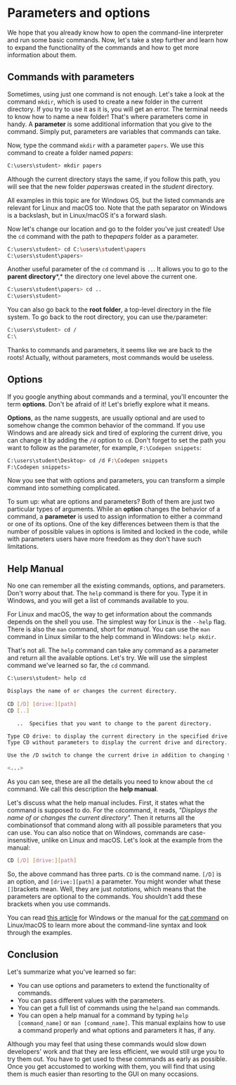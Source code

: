 # Parameters and options

We hope that you already know how to open the command-line interpreter and run some basic commands. Now, let's take a step further and learn how to expand the functionality of the commands and how to get more information about them.

## Commands with parameters



Sometimes, using just one command is not enough. Let's take a look at the command `mkdir`, which is used to create a new folder in the current directory. If you try to use it as it is, you will get an error. The terminal needs to know how to name a new folder! That's where parameters come in handy. A **parameter** is some additional information that you give to the command. Simply put, parameters are variables that commands can take.

Now, type the command `mkdir` with a parameter `papers`. We use this command to create a folder named *papers*:

```bash
C:\users\student> mkdir papers
```

Although the current directory stays the same, if you follow this path, you will see that the new folder *papers*was created in the *student* directory.



All examples in this topic are for Windows OS, but the listed commands are relevant for Linux and macOS too. Note that the path separator on Windows is a backslash, but in Linux/macOS it's a forward slash.



Now let's change our location and go to the folder you've just created! Use the `cd` command with the path to the*papers* folder as a parameter.

```bash
C:\users\student> cd C:\users\student\papers
C:\users\student\papers>
```

Another useful parameter of the `cd` command is `..`. It allows you to go to the **parent directory***,* the directory one level above the current one.

```bash
C:\users\student\papers> cd ..
C:\users\student>
```

You can also go back to the **root folder**, a top-level directory in the file system. To go back to the root directory, you can use the`/`parameter:

```bash
C:\users\student> cd /
C:\
```

Thanks to commands and parameters, it seems like we are back to the roots! Actually, without parameters, most commands would be useless.

## Options



If you google anything about commands and a terminal, you'll encounter the term **options**. Don't be afraid of it! Let's briefly explore what it means.

**Options**, as the name suggests, are usually optional and are used to somehow change the common behavior of the command. If you use Windows and are already sick and tired of exploring the current drive, you can change it by adding the `/d` option to `cd`. Don't forget to set the path you want to follow as the parameter, for example, `F:\Codepen snippets`:

```bash
C:\users\student\Desktop> cd /d F:\Codepen snippets
F:\Codepen snippets>
```

Now you see that with options and parameters, you can transform a simple command into something complicated.

To sum up: what are options and parameters? Both of them are just two particular types of arguments. While an **option** changes the behavior of a command, a **parameter** is used to assign information to either a command or one of its options. One of the key differences between them is that the number of possible values in options is limited and locked in the code, while with parameters users have more freedom as they don't have such limitations.

## Help Manual



No one can remember all the existing commands, options, and parameters. Don't worry about that. The `help` command is there for you. Type it in Windows, and you will get a list of commands available to you.



For Linux and macOS, the way to get information about the commands depends on the shell you use. The simplest way for Linux is the `--help` flag. There is also the `man` command, short for *manual*. You can use the `man` command in Linux similar to the help command in Windows: `help mkdir`.



That's not all. The `help` command can take any command as a parameter and return all the available options. Let's try. We will use the simplest command we've learned so far, the `cd` command.

```bash
C:\users\student> help cd

Displays the name of or changes the current directory.
 
CD [/D] [drive:][path]
CD [..]

   ..  Specifies that you want to change to the parent directory.

Type CD drive: to display the current directory in the specified drive.
Type CD without parameters to display the current drive and directory.

Use the /D switch to change the current drive in addition to changing the current directory for a drive.

<...>
```

As you can see, these are all the details you need to know about the `cd` command. We call this description the **help manual**.

Let's discuss what the help manual includes. First, it states what the command is supposed to do. For the `cd`command, it reads, *"Displays the name of or changes the current directory".* Then it returns all the combinationsof that command along with all possible parameters that you can use. You can also notice that on Windows, commands are case-insensitive, unlike on Linux and macOS. Let's look at the example from the manual:

```bash
CD [/D] [drive:][path]
```

So, the above command has three parts. `CD` is the command name. `[/D]` is an option, and `[drive:][path]` a parameter. You might wonder what these `[]`brackets mean. Well, they are just *notations,* which means that the parameters are optional to the commands. You shouldn't add these brackets when you use commands.

You can read [this article](https://www.lifewire.com/how-to-read-command-syntax-2618082) for Windows or the manual for the [cat command](https://www.hscripts.com/tutorials/linux-commands/cat.html) on Linux/macOS to learn more about the command-line syntax and look through the examples.

## Conclusion



Let's summarize what you've learned so far:

- You can use options and parameters to extend the functionality of commands.
- You can pass different values with the parameters.
- You can get a full list of commands using the `help`and `man` commands.
- You can open a help manual for a command by typing `help [command_name]` or `man [command_name]`. This manual explains how to use a command properly and what options and parameters it has, if any.

Although you may feel that using these commands would slow down developers' work and that they are less efficient, we would still urge you to try them out. You have to get used to these commands as early as possible. Once you get accustomed to working with them, you will find that using them is much easier than resorting to the GUI on many occasions.